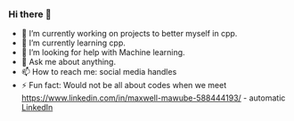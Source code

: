 ### Hi there 👋

<!--
**maxxies/maxxies** is a ✨ _special_ ✨ repository because its `README.md` (this file) appears on your GitHub profile.

Here are some ideas to get you started:
-->

- 🔭 I’m currently working on projects to better myself in cpp.
- 🌱 I’m currently learning cpp.
- 🤔 I’m looking for help with Machine learning.
- 💬 Ask me about anything.
- 📫 How to reach me: social media handles
- ⚡ Fun fact: Would not be all about codes when we meet
https://www.linkedin.com/in/maxwell-mawube-588444193/ - automatic
[LinkedIn](https://www.linkedin.com/in/maxwell-mawube-588444193/)
